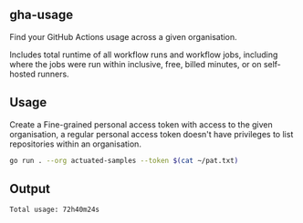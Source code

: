 ## gha-usage

Find your GitHub Actions usage across a given organisation.

Includes total runtime of all workflow runs and workflow jobs, including where the jobs were run within inclusive, free, billed minutes, or on self-hosted runners.

## Usage

Create a Fine-grained personal access token with access to the given organisation, a regular personal access token doesn't have privileges to list repositories within an organisation.

```bash
go run . --org actuated-samples --token $(cat ~/pat.txt)
```

## Output

```bash
Total usage: 72h40m24s
```
